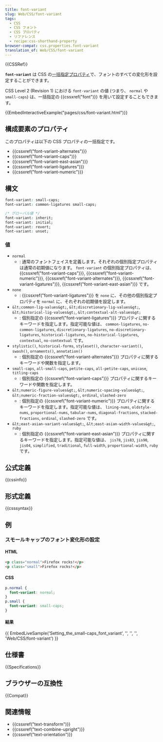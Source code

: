```yaml
---
title: font-variant
slug: Web/CSS/font-variant
tags:
  - CSS
  - CSS フォント
  - CSS プロパティ
  - リファレンス
  - recipe:css-shorthand-property
browser-compat: css.properties.font-variant
translation_of: Web/CSS/font-variant
---
```

{{CSSRef}}

**`font-variant`** は CSS の[一括指定プロパティ](/ja/docs/Web/CSS/Shorthand_properties)で、フォントのすべての変化形を設定することができます。

CSS Level 2 (Revision 1) における `font-variant` の値 (つまり、 `normal` や `small-caps`) は、一括指定の {{cssxref("font")}} を用いて設定することもできます。

{{EmbedInteractiveExample("pages/css/font-variant.html")}}

## 構成要素のプロパティ

このプロパティは以下の CSS プロパティの一括指定です。

- {{cssxref("font-variant-alternates")}}
- {{cssxref("font-variant-caps")}}
- {{cssxref("font-variant-east-asian")}}
- {{cssxref("font-variant-ligatures")}}
- {{cssxref("font-variant-numeric")}}

## 構文

```css
font-variant: small-caps;
font-variant: common-ligatures small-caps;

/* グローバル値 */
font-variant: inherit;
font-variant: initial;
font-variant: revert;
font-variant: unset;
```

### 値

- `normal`
  - : 通常のフォントフェイスを定義します。それぞれの個別指定プロパティは通常の初期値になります。 `font-variant` の個別指定プロパティは、 {{cssxref("font-variant-caps")}}, {{cssxref("font-variant-numeric")}}, {{cssxref("font-variant-alternates")}}, {{cssxref("font-variant-ligatures")}}, {{cssxref("font-variant-east-asian")}} です。
- `none`
  - : {{cssxref("font-variant-ligatures")}} を `none` に、その他の個別指定プロパティを `normal` に、それぞれの初期値を設定します。
- `&lt;common-lig-values&gt;`, `&lt;discretionary-lig-values&gt;`, `&lt;historical-lig-values&gt;`, `&lt;contextual-alt-values&gt;`
  - : 個別指定の {{cssxref("font-variant-ligatures")}} プロパティに関するキーワードを指定します。指定可能な値は、 `common-ligatures`, `no-common-ligatures`, `discretionary-ligatures`, `no-discretionary-ligatures`, `historical-ligatures`, `no-historical-ligatures`, `contextual`, `no-contextual` です。
- `stylistic()`, `historical-forms`, `styleset()`, `character-variant()`, `swash()`, `ornaments()`, `annotation()`
  - : 個別指定の {{cssxref("font-variant-alternates")}} プロパティに関するキーワードや関数を指定します。
- `small-caps`, `all-small-caps`, `petite-caps`, `all-petite-caps`, `unicase`, `titling-caps`
  - : 個別指定の {{cssxref("font-variant-caps")}} プロパティに関するキーワードや関数を指定します。
- `&lt;numeric-figure-values&gt;`, `&lt;numeric-spacing-values&gt;`, `&lt;numeric-fraction-values&gt;`, `ordinal`, `slashed-zero`
  - : 個別指定の {{cssxref("font-variant-numeric")}} プロパティに関するキーワードを指定します。指定可能な値は、 `lining-nums`, `oldstyle-nums`, `proportional-nums`, `tabular-nums`, `diagonal-fractions`, `stacked-fractions`, `ordinal`, `slashed-zero` です。
- `&lt;east-asian-variant-values&gt;`, `&lt;east-asian-width-values&gt;`, `ruby`
  - : 個別指定の {{cssxref("font-variant-east-asian")}} プロパティに関するキーワードを指定します。指定可能な値は、 `jis78`, `jis83`, `jis90`, `jis04`, `simplified`, `traditional`, `full-width`, `proportional-width`, `ruby` です。

## 公式定義

{{cssinfo}}

## 形式定義

{{csssyntax}}

## 例

<h3 id="Setting_the_small-caps_font_variant">スモールキャップのフォント変化形の設定</h3>

#### HTML

```html
<p class="normal">Firefox rocks!</p>
<p class="small">Firefox rocks!</p>
```

#### CSS

```css
p.normal {
  font-variant: normal;
}
p.small {
  font-variant: small-caps;
}
```

#### 結果

{{ EmbedLiveSample('Setting_the_small-caps_font_variant', '', '', '', 'Web/CSS/font-variant') }}

## 仕様書

{{Specifications}}

## ブラウザーの互換性

{{Compat}}

## 関連情報

- {{cssxref("text-transform")}}
- {{cssxref("text-combine-upright")}}
- {{cssxref("text-orientation")}}
